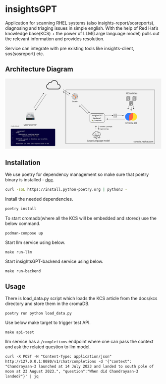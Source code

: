 # insightsGPT

Application for scanning RHEL systems (also insights-report/sosreports), diagnosing and triaging issues in simple english. With the help of Red Hat’s knowledge base(KCS)  + the power of LLM(Large language model) pulls out the relevant information and provides resolution.

Service can integrate with pre existing tools like insights-client, sos(sosreport) etc.


## Architecture Diagram


![](./docs/images/architecture-diagram.jpg)


## Installation

We use poetry for dependency management so make sure that poetry binary is installed - [doc](https://python-poetry.org/docs/).

```bash
curl -sSL https://install.python-poetry.org | python3 -
```

Install the needed dependencies. 

```bash
poetry install
```

To start cromadb(where all the KCS will be embedded and stored) use the below command. 

```
podman-compose up
```

Start llm service using below. 
```
make run-llm 
```

Start insightsGPT-backend service using below. 
```
make run-backend
```

## Usage

There is load_data.py script which loads the KCS article from the docs/kcs directory and store them in the cromaDB. 
```
poetry run python load_data.py
```

Use below make target to trigger test API. 

```
make api-test
```


llm service has a `/completions` endpoint where one can pass the context and ask the related question to llm model.  

```
curl -X POST -H "Content-Type: application/json" http://127.0.0.1:8080/v1/chat/completions -d '{"context": "Chandrayaan-3 launched at 14 July 2023 and landed to south pole of moon at 23 August 2023.", "question":"When did Chandrayaan-3 landed?"}' | jq
```
